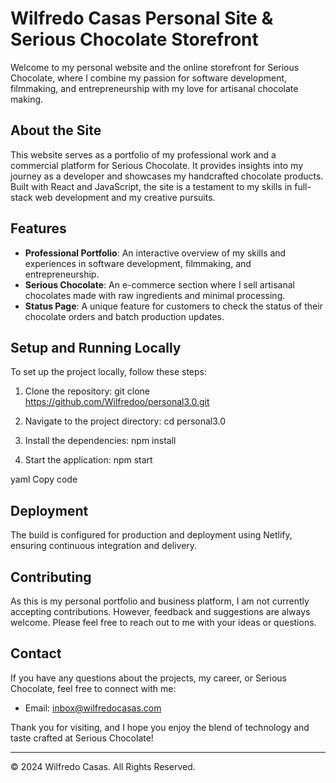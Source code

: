 # Wilfredo Casas Personal Site & Serious Chocolate Storefront

Welcome to my personal website and the online storefront for Serious Chocolate, where I combine my passion for software development, filmmaking, and entrepreneurship with my love for artisanal chocolate making.

## About the Site

This website serves as a portfolio of my professional work and a commercial platform for Serious Chocolate. It provides insights into my journey as a developer and showcases my handcrafted chocolate products. Built with React and JavaScript, the site is a testament to my skills in full-stack web development and my creative pursuits.

## Features

- **Professional Portfolio**: An interactive overview of my skills and experiences in software development, filmmaking, and entrepreneurship.
- **Serious Chocolate**: An e-commerce section where I sell artisanal chocolates made with raw ingredients and minimal processing.
- **Status Page**: A unique feature for customers to check the status of their chocolate orders and batch production updates.

## Setup and Running Locally

To set up the project locally, follow these steps:

1. Clone the repository:
git clone https://github.com/Wilfredoo/personal3.0.git

2. Navigate to the project directory:
cd personal3.0

3. Install the dependencies:
npm install

4. Start the application:
npm start

yaml
Copy code

## Deployment

The build is configured for production and deployment using Netlify, ensuring continuous integration and delivery.

## Contributing

As this is my personal portfolio and business platform, I am not currently accepting contributions. However, feedback and suggestions are always welcome. Please feel free to reach out to me with your ideas or questions.

## Contact

If you have any questions about the projects, my career, or Serious Chocolate, feel free to connect with me:

- Email: inbox@wilfredocasas.com

Thank you for visiting, and I hope you enjoy the blend of technology and taste crafted at Serious Chocolate!

---

© 2024 Wilfredo Casas. All Rights Reserved.
